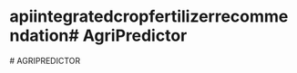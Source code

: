 # apiintegratedcropfertilizerrecommendation#   A g r i P r e d i c t o r  
 #   A G R I P R E D I C T O R  
 